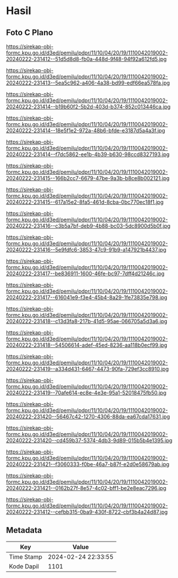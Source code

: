 # Hasil

## Foto C Plano

https://sirekap-obj-formc.kpu.go.id/d3ed/pemilu/pdpr/11/10/04/20/19/1110042019002-20240222-231412--51d5d8d8-fb0a-448d-9f48-94f92a612fd5.jpg

https://sirekap-obj-formc.kpu.go.id/d3ed/pemilu/pdpr/11/10/04/20/19/1110042019002-20240222-231413--5ea5c962-a406-4a38-bd99-edf66ea578fa.jpg

https://sirekap-obj-formc.kpu.go.id/d3ed/pemilu/pdpr/11/10/04/20/19/1110042019002-20240222-231414--b19b60f2-5b2d-403d-b374-852c013446ca.jpg

https://sirekap-obj-formc.kpu.go.id/d3ed/pemilu/pdpr/11/10/04/20/19/1110042019002-20240222-231414--18e5f1e2-972a-48b6-bfde-e3187d5a4a3f.jpg

https://sirekap-obj-formc.kpu.go.id/d3ed/pemilu/pdpr/11/10/04/20/19/1110042019002-20240222-231414--f7dc5862-ee1b-4b39-b630-98ccd8327193.jpg

https://sirekap-obj-formc.kpu.go.id/d3ed/pemilu/pdpr/11/10/04/20/19/1110042019002-20240222-231415--166b2cc7-6679-47be-9a3b-b8ce8b002121.jpg

https://sirekap-obj-formc.kpu.go.id/d3ed/pemilu/pdpr/11/10/04/20/19/1110042019002-20240222-231415--617a15e2-8fa5-461d-8cba-0bc770ec18f1.jpg

https://sirekap-obj-formc.kpu.go.id/d3ed/pemilu/pdpr/11/10/04/20/19/1110042019002-20240222-231416--c3b5a7bf-deb9-4b88-bc03-5dc8900d5b0f.jpg

https://sirekap-obj-formc.kpu.go.id/d3ed/pemilu/pdpr/11/10/04/20/19/1110042019002-20240222-231416--5e9fdfc6-3853-47c9-91b9-a147921b4437.jpg

https://sirekap-obj-formc.kpu.go.id/d3ed/pemilu/pdpr/11/10/04/20/19/1110042019002-20240222-231417--be836911-1600-46fe-bc97-7dff4d21246c.jpg

https://sirekap-obj-formc.kpu.go.id/d3ed/pemilu/pdpr/11/10/04/20/19/1110042019002-20240222-231417--616041e9-f3e4-45b4-8a29-1fe73835e798.jpg

https://sirekap-obj-formc.kpu.go.id/d3ed/pemilu/pdpr/11/10/04/20/19/1110042019002-20240222-231418--c13d3fa8-217b-41d5-95ae-066705a5d3a6.jpg

https://sirekap-obj-formc.kpu.go.id/d3ed/pemilu/pdpr/11/10/04/20/19/1110042019002-20240222-231418--54506614-adef-45ed-8236-aa118b0ecf99.jpg

https://sirekap-obj-formc.kpu.go.id/d3ed/pemilu/pdpr/11/10/04/20/19/1110042019002-20240222-231419--a334d431-6467-4473-90fa-729ef3cc8910.jpg

https://sirekap-obj-formc.kpu.go.id/d3ed/pemilu/pdpr/11/10/04/20/19/1110042019002-20240222-231419--70afe614-ec8e-4e3e-95a1-52018475fb50.jpg

https://sirekap-obj-formc.kpu.go.id/d3ed/pemilu/pdpr/11/10/04/20/19/1110042019002-20240222-231420--56467c42-1270-4306-88da-ea67cda17631.jpg

https://sirekap-obj-formc.kpu.go.id/d3ed/pemilu/pdpr/11/10/04/20/19/1110042019002-20240222-231420--cd459b37-5374-4db3-9d89-015b5b4e1395.jpg

https://sirekap-obj-formc.kpu.go.id/d3ed/pemilu/pdpr/11/10/04/20/19/1110042019002-20240222-231421--f3060333-f0be-46a7-b87f-e2d0e58679ab.jpg

https://sirekap-obj-formc.kpu.go.id/d3ed/pemilu/pdpr/11/10/04/20/19/1110042019002-20240222-231421--0162b27f-8e57-4c02-bff1-be2e8eac7296.jpg

https://sirekap-obj-formc.kpu.go.id/d3ed/pemilu/pdpr/11/10/04/20/19/1110042019002-20240222-231412--cefbb315-0ba9-430f-8722-cbf3b4a24d87.jpg


## Metadata

| Key        | Value               |
| ---------- | ------------------- |
| Time Stamp | 2024-02-24 22:33:55 |
| Kode Dapil | 1101                |



